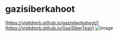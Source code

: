 ﻿# gazisiberkahoot
[https://yigitdmrb.github.io/gazisiberkahoot/](https://yigitdmrb.github.io/GaziSiberTest/)
![image](https://github.com/yigitdmrb/gazisiberkahoot/assets/114831929/fc90c615-1fb6-4497-a1d1-a9243296861d)

